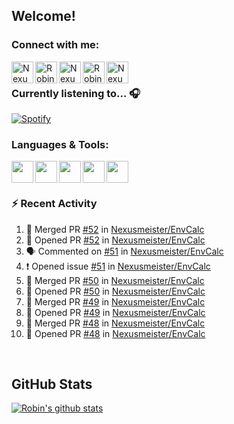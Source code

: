 
<!-- Allgemeine Notizen
	Die Icons sind unter diesen beiden Links zu finden:
	GitHub Repo: https://github.com/simple-icons/simple-icons
		> raw.githubusercontent ist erreichbar über Kontextmenü auf Bild und "Bild in neuem Tab öffnen"
	Simple Icons: https://cdn.jsdelivr.net/npm/simple-icons@3/icons/
 -->


## Welcome!

### Connect with me:
[<img align="left" alt="Nexusmeister | Twitter" width="35px" src="https://cdn.jsdelivr.net/npm/simple-icons@v3/icons/twitter.svg" />][twitter]
[<img align="left" alt="Robin Kaltenbach | Xing" width="35px" src="https://cdn.jsdelivr.net/npm/simple-icons@3.13.0/icons/xing.svg" />][xing]
[<img align="left" alt="Nexusmeister | Twitch" width="35px" src="https://simpleicons.org/icons/twitch.svg" />][twitch]
[<img align="left" alt="Robin Kaltenbach | Stack Overflow" width="35px" src="https://cdn.jsdelivr.net/npm/simple-icons@3.13.0/icons/stackoverflow.svg" />][stackOverflow]
[<img align="left" alt="Nexusmeister | Steam" width="35px" src="https://cdn.jsdelivr.net/npm/simple-icons@3.13.0/icons/steam.svg" />][steam]

<br />

### Currently listening to... 🎧

[![Spotify](https://spotify-now-playing.nexusmeister.vercel.app/api/spotify)](https://open.spotify.com/user/xkaltix?si=h_gYbj2sTlamJW9soY9fnQ)

### Languages & Tools:

<img width="35px" align="left" src="https://raw.githubusercontent.com/simple-icons/simple-icons/develop/icons/dot-net.svg" />
<img width="35px" align="left" src="https://raw.githubusercontent.com/simple-icons/simple-icons/develop/icons/csharp.svg" />
<img width="35px" align="left" src="https://raw.githubusercontent.com/simple-icons/simple-icons/develop/icons/visualstudio.svg" />
<img width="35px" align="left" src="https://raw.githubusercontent.com/simple-icons/simple-icons/develop/icons/microsoftsqlserver.svg" />
<img width="35px" align="left" src="https://github.com/simple-icons/simple-icons/blob/develop/icons/xamarin.svg" />

<br/>
<br/>

### :zap: Recent Activity
<!--START_SECTION:activity-->
1. 🎉 Merged PR [#52](https://github.com/Nexusmeister/EnvCalc/pull/52) in [Nexusmeister/EnvCalc](https://github.com/Nexusmeister/EnvCalc)
2. 💪 Opened PR [#52](https://github.com/Nexusmeister/EnvCalc/pull/52) in [Nexusmeister/EnvCalc](https://github.com/Nexusmeister/EnvCalc)
3. 🗣 Commented on [#51](https://github.com/Nexusmeister/EnvCalc/issues/51) in [Nexusmeister/EnvCalc](https://github.com/Nexusmeister/EnvCalc)
4. ❗️ Opened issue [#51](https://github.com/Nexusmeister/EnvCalc/issues/51) in [Nexusmeister/EnvCalc](https://github.com/Nexusmeister/EnvCalc)
5. 🎉 Merged PR [#50](https://github.com/Nexusmeister/EnvCalc/pull/50) in [Nexusmeister/EnvCalc](https://github.com/Nexusmeister/EnvCalc)
6. 💪 Opened PR [#50](https://github.com/Nexusmeister/EnvCalc/pull/50) in [Nexusmeister/EnvCalc](https://github.com/Nexusmeister/EnvCalc)
7. 🎉 Merged PR [#49](https://github.com/Nexusmeister/EnvCalc/pull/49) in [Nexusmeister/EnvCalc](https://github.com/Nexusmeister/EnvCalc)
8. 💪 Opened PR [#49](https://github.com/Nexusmeister/EnvCalc/pull/49) in [Nexusmeister/EnvCalc](https://github.com/Nexusmeister/EnvCalc)
9. 🎉 Merged PR [#48](https://github.com/Nexusmeister/EnvCalc/pull/48) in [Nexusmeister/EnvCalc](https://github.com/Nexusmeister/EnvCalc)
10. 💪 Opened PR [#48](https://github.com/Nexusmeister/EnvCalc/pull/48) in [Nexusmeister/EnvCalc](https://github.com/Nexusmeister/EnvCalc)
<!--END_SECTION:activity-->
 
 <br/>

## GitHub Stats
[![Robin's github stats](https://github-readme-stats.vercel.app/api?username=nexusmeister&count_private=true&show_icons=true&theme=dark)](https://github.com/anuraghazra/github-readme-stats)

[twitter]: https://twitter.com/nexxusmeister
[xing]: https://www.xing.com/profile/Robin_Kaltenbach3
[twitch]: https://www.twitch.tv/nexusmeister
[stackOverflow]: https://stackoverflow.com/users/10840553/robin-kaltenbach
[steam]: https://steamcommunity.com/id/nexusmeister
